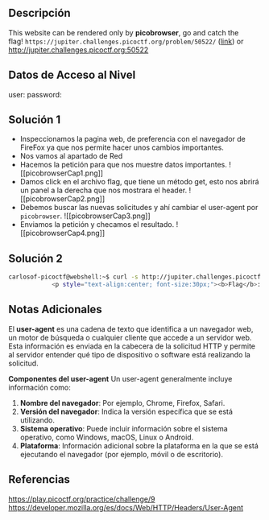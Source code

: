 ## Descripción 
This website can be rendered only by **picobrowser**, go and catch the flag! `https://jupiter.challenges.picoctf.org/problem/50522/` ([link](https://jupiter.challenges.picoctf.org/problem/50522/)) or http://jupiter.challenges.picoctf.org:50522

## Datos de Acceso al Nivel
user: 
password:

## Solución 1
- Inspeccionamos la pagina web, de preferencia con el navegador de FireFox ya que nos permite hacer unos cambios importantes.
- Nos vamos al apartado de Red
- Hacemos la petición para que nos muestre datos importantes.
![[picobrowserCap1.png]]
- Damos click en el archivo flag, que tiene un método get, esto nos abrirá un panel a la derecha que nos mostrara el header.
![[picobrowserCap2.png]]
- Debemos buscar las nuevas solicitudes y ahí cambiar el user-agent por `picobrowser`.
![[picobrowserCap3.png]]
- Enviamos la petición y checamos el resultado. ![[picobrowserCap4.png]]

## Solución 2 
```bash
carlosof-picoctf@webshell:~$ curl -s http://jupiter.challenges.picoctf.org:50522 -H 'User-Agent: picobrowser' | grep picoCTF
            <p style="text-align:center; font-size:30px;"><b>Flag</b>: <code>picoCTF{p1c0_s3cr3t_ag3nt_51414fa7}</code></p>
```
## Notas Adicionales

El **user-agent** es una cadena de texto que identifica a un navegador web, un motor de búsqueda o cualquier cliente que accede a un servidor web. Esta información es enviada en la cabecera de la solicitud HTTP y permite al servidor entender qué tipo de dispositivo o software está realizando la solicitud.

**Componentes del user-agent**
Un user-agent generalmente incluye información como:

1. **Nombre del navegador**: Por ejemplo, Chrome, Firefox, Safari.
2. **Versión del navegador**: Indica la versión específica que se está utilizando.
3. **Sistema operativo**: Puede incluir información sobre el sistema operativo, como Windows, macOS, Linux o Android.
4. **Plataforma**: Información adicional sobre la plataforma en la que se está ejecutando el navegador (por ejemplo, móvil o de escritorio).

## Referencias 
https://play.picoctf.org/practice/challenge/9
https://developer.mozilla.org/es/docs/Web/HTTP/Headers/User-Agent
